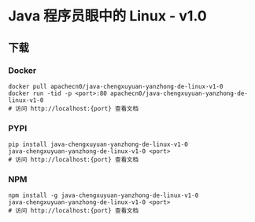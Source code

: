 # Java 程序员眼中的 Linux - v1.0

## 下载

### Docker

```
docker pull apachecn0/java-chengxuyuan-yanzhong-de-linux-v1-0
docker run -tid -p <port>:80 apachecn0/java-chengxuyuan-yanzhong-de-linux-v1-0
# 访问 http://localhost:{port} 查看文档
```

### PYPI

```
pip install java-chengxuyuan-yanzhong-de-linux-v1-0
java-chengxuyuan-yanzhong-de-linux-v1-0 <port>
# 访问 http://localhost:{port} 查看文档
```

### NPM

```
npm install -g java-chengxuyuan-yanzhong-de-linux-v1-0
java-chengxuyuan-yanzhong-de-linux-v1-0 <port>
# 访问 http://localhost:{port} 查看文档
```